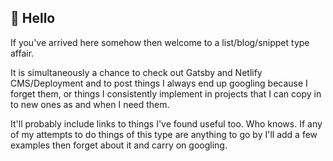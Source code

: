 ## 🚀 Hello

If you've arrived here somehow then welcome to a list/blog/snippet type affair.

It is simultaneously a chance to check out Gatsby and Netlify CMS/Deployment and to post things I always end up googling because I forget them, or things I consistently implement in projects that I can copy in to new ones as and when I need them.

It'll probably include links to things I've found useful too. Who knows. If any of my attempts to do things of this type are anything to go by I'll add a few examples then forget about it and carry on googling.

